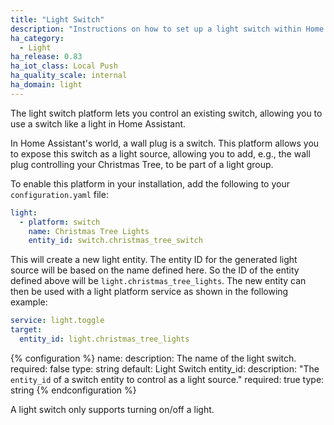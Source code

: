 ```yaml
---
title: "Light Switch"
description: "Instructions on how to set up a light switch within Home Assistant."
ha_category:
  - Light
ha_release: 0.83
ha_iot_class: Local Push
ha_quality_scale: internal
ha_domain: light
---
```


The light switch platform lets you control an existing switch, allowing you
to use a switch like a light in Home Assistant.

In Home Assistant's world, a wall plug is a switch. This platform allows you
to expose this switch as a light source, allowing you to add, e.g., the wall
plug controlling your Christmas Tree, to be part of a light group.

To enable this platform in your installation, add the following to your
`configuration.yaml` file:

```yaml
light:
  - platform: switch
    name: Christmas Tree Lights
    entity_id: switch.christmas_tree_switch
```

This will create a new light entity. The entity ID for the generated light source will be based on the name defined here. So the ID of the entity defined above will be `light.christmas_tree_lights`. The new entity can then be used with a light platform service as shown in the following example:

```yaml
service: light.toggle
target:
  entity_id: light.christmas_tree_lights
```

{% configuration %}
  name:
    description: The name of the light switch.
    required: false
    type: string
    default: Light Switch
  entity_id:
    description: "The `entity_id` of a switch entity to control as a light source."
    required: true
    type: string
{% endconfiguration %}

A light switch only supports turning on/off a light.
